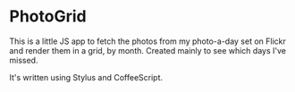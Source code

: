 PhotoGrid
=========

This is a little JS app to fetch the photos from my photo-a-day set on Flickr
and render them in a grid, by month. Created mainly to see which days I've
missed.

It's written using Stylus and CoffeeScript.